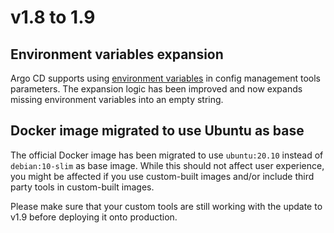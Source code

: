 # v1.8 to 1.9

## Environment variables expansion

Argo CD supports using [environment variables](https://argoproj.github.io/argo-cd/user-guide/build-environment/) in
config management tools parameters. The expansion logic has been improved and now expands missing environment variables
into an empty string.

## Docker image migrated to use Ubuntu as base

The official Docker image has been migrated to use `ubuntu:20.10` instead of
`debian:10-slim` as base image. While this should not affect user experience,
you might be affected if you use custom-built images and/or include third party
tools in custom-built images.

Please make sure that your custom tools are still working with the update to
v1.9 before deploying it onto production.

